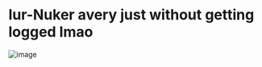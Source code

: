 # Iur-Nuker avery just without getting logged lmao
![image](https://user-images.githubusercontent.com/97348366/152634091-e6853f44-3e2b-4baa-bbb7-7dde5c7bf993.png)

